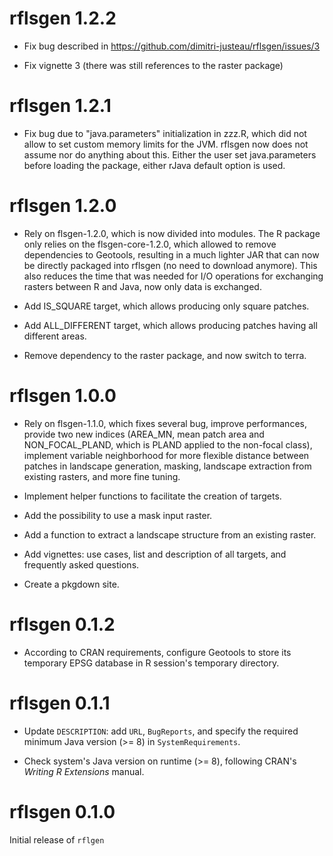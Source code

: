 # rflsgen 1.2.2

* Fix bug described in https://github.com/dimitri-justeau/rflsgen/issues/3

* Fix vignette 3 (there was still references to the raster package)

# rflsgen 1.2.1

* Fix bug due to "java.parameters" initialization in zzz.R, which did not allow to set custom memory limits
for the JVM. rflsgen now does not assume nor do anything about this. Either the user set java.parameters before
loading the package, either rJava default option is used.

# rflsgen 1.2.0

* Rely on flsgen-1.2.0, which is now divided into modules. The R package only relies on the flsgen-core-1.2.0, which 
allowed to remove dependencies to Geotools, resulting in a much lighter JAR that can now be directly packaged
into rflsgen (no need to download anymore). This also reduces the time that was needed for I/O operations
for exchanging rasters between R and Java, now only data is exchanged.

* Add IS_SQUARE target, which allows producing only square patches.

* Add ALL_DIFFERENT target, which allows producing patches having all different areas.

* Remove dependency to the raster package, and now switch to terra.

# rflsgen 1.0.0

* Rely on flsgen-1.1.0, which fixes several bug, improve performances, provide two new indices (AREA_MN, mean patch area and NON_FOCAL_PLAND, which is PLAND applied to the non-focal class), implement variable neighborhood for more flexible distance between patches in landscape generation, masking, landscape extraction from existing rasters, and more fine tuning.

* Implement helper functions to facilitate the creation of targets.

* Add the possibility to use a mask input raster.

* Add a function to extract a landscape structure from an existing raster.

* Add vignettes: use cases, list and description of all targets, and frequently asked questions.

* Create a pkgdown site.

# rflsgen 0.1.2

* According to CRAN requirements, configure Geotools to store its temporary EPSG database in R session's temporary directory.

# rflsgen 0.1.1

* Update `DESCRIPTION`: add `URL`, `BugReports`, and specify the required minimum Java version (>= 8) in `SystemRequirements`.

* Check system's Java version on runtime (>= 8), following CRAN's *Writing R Extensions* manual.

# rflsgen 0.1.0

Initial release of `rflgen`
